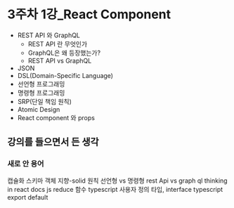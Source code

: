 # 3주차 1강_React Component

- REST API 와 GraphQL
  - REST API 란 무엇인가
  - GraphQL은 왜 등장했는가?
  - REST API vs GraphQL
- JSON
- DSL(Domain-Specific Language)
- 선언형 프로그래밍
- 명령형 프로그래밍
- SRP(단일 책임 원칙)
- Atomic Design
- React component 와 props

## 강의를 들으면서 든 생각

### 새로 안 용어

캡슐화
스키마
객체 지향-solid 원칙
선언형 vs 명령형
rest Api vs graph ql
thinking in react docs
js reduce 함수
typescript 사용자 정의 타입, interface
typescript export default
